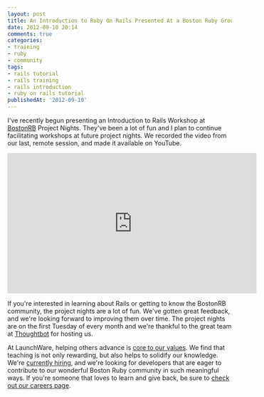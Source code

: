```yaml
---
layout: post
title: An Introduction to Ruby On Rails Presented At a Boston Ruby Group Project Night
date: 2012-09-10 20:14
comments: true
categories:
- training
- ruby
- community
tags:
- rails tutorial
- rails training
- rails introduction
- ruby on rails tutorial
publishedAt: '2012-09-10'
---
```


I've recently begun presenting an Introduction to Rails Workshop at [BostonRB](https://bostonrb.org) Project Nights. They've been a lot of fun and I plan to continue facilitating workshops at future project nights. We recorded the video from our last, remote session, and made it available on YouTube.

<!-- more -->

<iframe width="560" height="315" src="https://www.youtube.com/embed/RSQzO14G6U4" frameborder="0" allowfullscreen></iframe>

If you're interested in learning about Rails or getting to know the BostonRB community, the project nights are a lot of fun. We've gotten great feedback, and we're looking forward to improving them over time. The project nights are on the first Tuesday of every month and we're thankful to the great team at [Thoughtbot](https://thoughtbot.com) for hosting us.

At LaunchWare, helping others advance is [core to our values](/about). We find that teaching is not only rewarding, but also helps to solidify our knowledge. We're [currently hiring](/careers), and we're looking for developers that are eager to contribute to our wonderful Boston Ruby community in such meaningful ways. If you're someone that loves to learn and give back, be sure to [check out our careers page](/careers).
